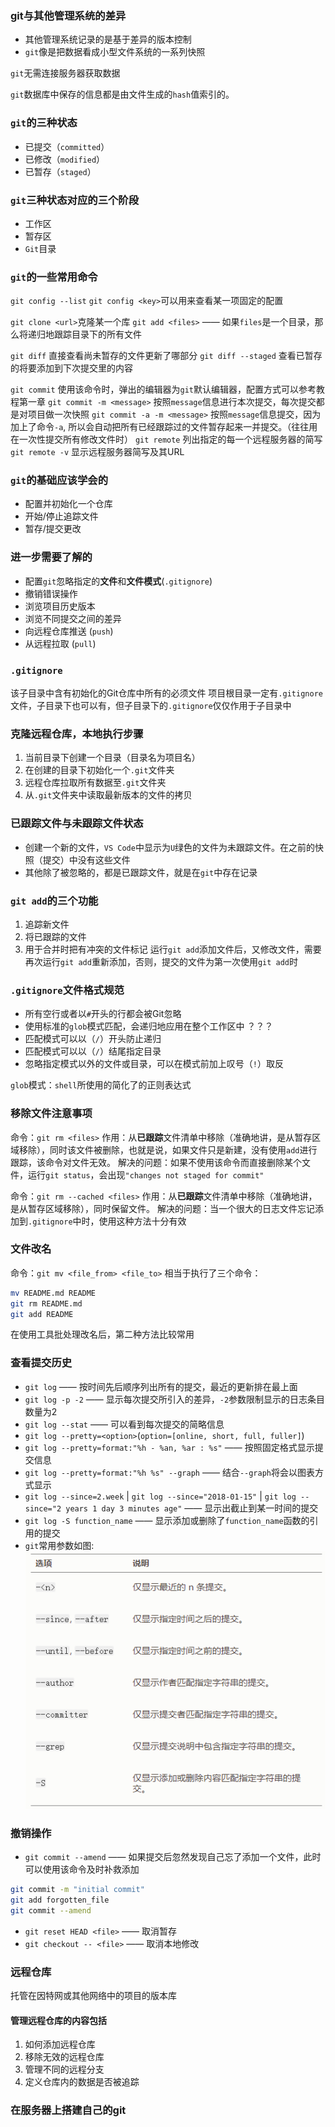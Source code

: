 ### git与其他管理系统的差异
+ 其他管理系统记录的是基于差异的版本控制
+ `git`像是把数据看成小型文件系统的一系列快照

`git`无需连接服务器获取数据

`git`数据库中保存的信息都是由文件生成的`hash`值索引的。

### `git`的三种状态
+ 已提交（`committed`）
+ 已修改（`modified`）
+ 已暂存（`staged`）

### `git`三种状态对应的三个阶段
+ 工作区
+ 暂存区
+ `Git`目录

### `git`的一些常用命令
`git config --list`
`git config <key>`可以用来查看某一项固定的配置

`git clone <url>`克隆某一个库
`git add <files>` —— 如果`files`是一个目录，那么将递归地跟踪目录下的所有文件

`git diff` 直接查看尚未暂存的文件更新了哪部分
`git diff --staged` 查看已暂存的将要添加到下次提交里的内容

`git commit` 使用该命令时，弹出的编辑器为`git`默认编辑器，配置方式可以参考教程第一章
`git commit -m <message>` 按照`message`信息进行本次提交，每次提交都是对项目做一次快照
`git commit -a -m <message>` 按照`message`信息提交，因为加上了命令`-a`, 所以会自动把所有已经跟踪过的文件暂存起来一并提交。（往往用在一次性提交所有修改文件时）
`git remote` 列出指定的每一个远程服务器的简写
`git remote -v` 显示远程服务器简写及其URL

### `git`的基础应该学会的
+ 配置并初始化一个仓库
+ 开始/停止追踪文件
+ 暂存/提交更改

### 进一步需要了解的
+ 配置`git`忽略指定的**文件**和**文件模式**(`.gitignore`)
+ 撤销错误操作 
+ 浏览项目历史版本
+ 浏览不同提交之间的差异
+ 向远程仓库推送 (`push`)
+ 从远程拉取 (`pull`)

### `.gitignore`
该子目录中含有初始化的Git仓库中所有的必须文件
项目根目录一定有`.gitignore`文件，子目录下也可以有，但子目录下的`.gitignore`仅仅作用于子目录中

### 克隆远程仓库，本地执行步骤
1. 当前目录下创建一个目录（目录名为项目名）
2. 在创建的目录下初始化一个`.git`文件夹
3. 远程仓库拉取所有数据至`.git`文件夹
4. 从`.git`文件夹中读取最新版本的文件的拷贝

### 已跟踪文件与未跟踪文件状态
+ 创建一个新的文件，`VS Code`中显示为`U`绿色的文件为未跟踪文件。在之前的快照（提交）中没有这些文件
+ 其他除了被忽略的，都是已跟踪文件，就是在`git`中存在记录

### `git add`的三个功能
1. 追踪新文件
2. 将已跟踪的文件
3. 用于合并时把有冲突的文件标记
运行`git add`添加文件后，又修改文件，需要再次运行`git add`重新添加，否则，提交的文件为第一次使用`git add`时

### `.gitignore`文件格式规范
+ 所有空行或者以`#`开头的行都会被Git忽略
+ 使用标准的`glob`模式匹配，会递归地应用在整个工作区中 ？？？
+ 匹配模式可以以（`/`）开头防止递归
+ 匹配模式可以以（`/`）结尾指定目录
+ 忽略指定模式以外的文件或目录，可以在模式前加上叹号（`!`）取反

`glob`模式：`shell`所使用的简化了的正则表达式

### 移除文件注意事项
命令：`git rm <files>`
作用：从**已跟踪**文件清单中移除（准确地讲，是从暂存区域移除），同时该文件被删除，也就是说，如果文件只是新建，没有使用`add`进行跟踪，该命令对文件无效。
解决的问题：如果不使用该命令而直接删除某个文件，运行`git status`，会出现`"changes not staged for commit"`

命令：`git rm --cached <files>`
作用：从**已跟踪**文件清单中移除（准确地讲，是从暂存区域移除），同时保留文件。
解决的问题：当一个很大的日志文件忘记添加到`.gitignore`中时，使用这种方法十分有效

### 文件改名
命令：`git mv <file_from> <file_to>`
相当于执行了三个命令：
```bash
mv README.md README
git rm README.md
git add README
```
在使用工具批处理改名后，第二种方法比较常用

### 查看提交历史
+ `git log` —— 按时间先后顺序列出所有的提交，最近的更新排在最上面
+ `git log -p -2` —— 显示每次提交所引入的差异，`-2`参数限制显示的日志条目数量为2
+ `git log --stat` —— 可以看到每次提交的简略信息
+ `git log --pretty=<option>`(`option=[online, short, full, fuller]`)
+ `git log --pretty=format:"%h - %an, %ar : %s"` —— 按照固定格式显示提交信息
+ `git log --pretty=format:"%h %s" --graph` —— 结合`--graph`将会以图表方式显示
+ `git log --since=2.week` | `git log --since="2018-01-15"` | `git log --since="2 years 1 day 3 minutes age"` —— 显示出截止到某一时间的提交
+ `git log -S function_name` —— 显示添加或删除了`function_name`函数的引用的提交
+ `git`常用参数如图:
![`git log`常用参数](./assets/git/git_log相关参数.png)

### 撤销操作
+ `git commit --amend` —— 如果提交后忽然发现自己忘了添加一个文件，此时可以使用该命令及时补救添加
```bash
git commit -m "initial commit"
git add forgotten_file
git commit --amend
```
+ `git reset HEAD <file>` —— 取消暂存
+ `git checkout -- <file>` —— 取消本地修改

### 远程仓库
托管在因特网或其他网络中的项目的版本库

#### 管理远程仓库的内容包括
1. 如何添加远程仓库
2. 移除无效的远程仓库
3. 管理不同的远程分支
4. 定义仓库内的数据是否被追踪



























### 在服务器上搭建自己的git